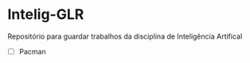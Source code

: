 # Intelig-GLR
Repositório para guardar trabalhos da disciplina de Inteligência Artifical 

- [ ] Pacman
